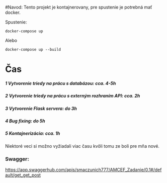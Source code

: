#Navod:
Tento projekt je kontajnerovany, pre spustenie je potrebná mať docker. 
        
Spustenie:


    docker-compose up

Alebo 

    docker-compose up --build



# Čas 

##### 1 Vytvorenie triedy na prácu s databázou: cca. 4-5h

##### 2 Vytvorenie triedy na prácu s externým rozhraním API: cca. 2h

##### 3  Vytvorenie Flask servera: do 3h

##### 4 Bug fixing: do 5h

##### 5 Kontajnerizácia: cca. 1h

Niektoré veci si možno vyžiadali viac času kvôli tomu ze boli pre mňa nové.


### Swagger: 

https://app.swaggerhub.com/apis/smaczunich777/AMCEF_Zadanie/0.1#/default/get_get_post 
